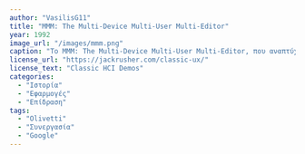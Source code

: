 ```yaml
---
author: "VasilisG11"
title: "MMM: The Multi-Device Multi-User Multi-Editor"
year: 1992
image_url: "/images/mmm.png"
caption: "Το MMM: The Multi-Device Multi-User Multi-Editor, που αναπτύχθηκε τo 1992, αποτέλεσε ένα από τα πρώτα καινοτόμα εργαλεία συνεργασίας που επέτρεπαν σε πολλούς χρήστες να επεξεργάζονται ταυτόχρονα κείμενα από διαφορετικές συσκευές. Με τη χρήση προχωρημένων τεχνολογιών σύνδεσης, το MMM διευκόλυνε την ομαδική εργασία σε πραγματικό χρόνο, ανατρέποντας τους παραδοσιακούς τρόπους συνεργασίας. Αυτή η πλατφόρμα όχι μόνο βελτίωσε την παραγωγικότητα των ομάδων, αλλά και έθεσε τις βάσεις για τη μελλοντική ανάπτυξη παρόμοιων εργαλείων που θα επαναστατούσαν στον τομέα της ψηφιακής συνεργασίας."
license_url: "https://jackrusher.com/classic-ux/"
license_text: "Classic HCI Demos"
categories:
  - "Ιστορία"
  - "Εφαρμογές"
  - "Επίδραση"
tags:
  - "Olivetti"
  - "Συνεργασία"
  - "Google"
---
```

